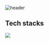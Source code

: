 ![header](https://capsule-render.vercel.app/api?type=waving&color=auto&height=300&section=header&fontSize=90)

## Tech stacks
<img src="https://img.shields.io/badge/Python-3766AB?style=flat-square&logo=Python&logoColor=white"/>
